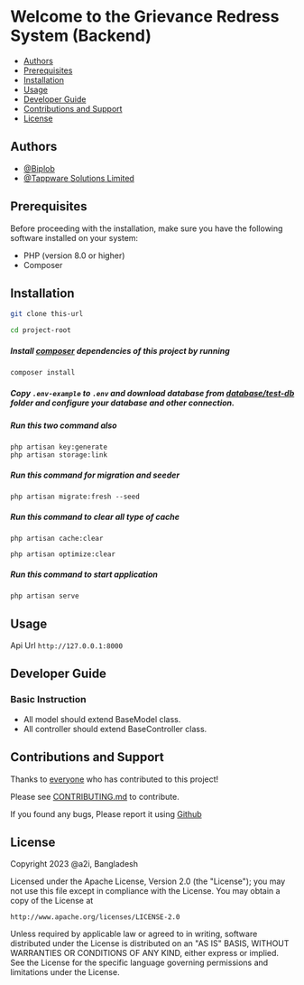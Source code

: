 # Welcome to the Grievance Redress System (Backend)

- [Authors](#authors)
- [Prerequisites](#prerequisites)
- [Installation](#installation)
- [Usage](#usage)
- [Developer Guide](#developer-guide)
- [Contributions and Support](#contributions-and-support)
- [License](#license)

## Authors

- [@Biplob](https://www.linkedin.com/in/ekramul-kabir-biplob/)
- [@Tappware Solutions Limited](https://tappware.com/)


## Prerequisites

Before proceeding with the installation, make sure you have the following software installed on your system:

- PHP (version 8.0 or higher)
- Composer


## Installation

```sh
git clone this-url
```

```sh
cd project-root
```

##### Install [composer](https://getcomposer.org/) dependencies of this project by running

```sh
composer install
```

##### Copy `.env-example` to `.env` and download database from [database/test-db](https://github.com/GRS-DPG/GRS-API/tree/master/database/test-db) folder and configure your database and other connection.

##### Run this two command also

```shell
php artisan key:generate
php artisan storage:link 
```

##### Run this command for migration and seeder

```shell
php artisan migrate:fresh --seed
```

##### Run this command to clear all type of cache

```shell
php artisan cache:clear
```

```shell
php artisan optimize:clear
```


##### Run this command to start application

```shell
php artisan serve
```



## Usage

Api Url `http://127.0.0.1:8000`


## Developer Guide

### Basic Instruction

- All model should extend BaseModel class.
- All controller should extend BaseController class.


## Contributions and Support

Thanks to [everyone](https://github.com/a2i-dpg/skills-and-certification/graphs/contributors)
who has contributed to this project!

Please see [CONTRIBUTING.md](CONTRIBUTING.md) to contribute.

If you found any bugs, Please report it using [Github](https://github.com/a2i-dpg/skills-and-certification/issues)

## License

Copyright 2023 @a2i, Bangladesh

Licensed under the Apache License, Version 2.0 (the "License");
you may not use this file except in compliance with the License.
You may obtain a copy of the License at

    http://www.apache.org/licenses/LICENSE-2.0

Unless required by applicable law or agreed to in writing, software
distributed under the License is distributed on an "AS IS" BASIS,
WITHOUT WARRANTIES OR CONDITIONS OF ANY KIND, either express or implied.
See the License for the specific language governing permissions and
limitations under the License.
